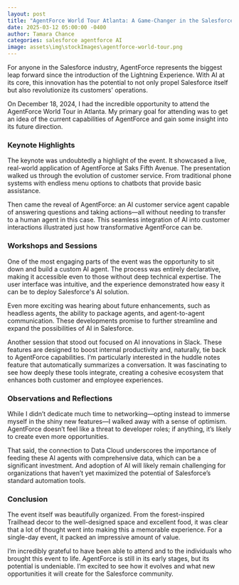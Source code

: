 ```yaml
---
layout: post
title: "AgentForce World Tour Atlanta: A Game-Changer in the Salesforce Ecosystem"
date: 2025-03-12 05:00:00 -0400
author: Tamara Chance
categories: salesforce agentforce AI
image: assets\img\stockImages\agentforce-world-tour.png
---
```

For anyone in the Salesforce industry, AgentForce represents the biggest leap forward since the introduction of the Lightning Experience. With AI at its core, this innovation has the potential to not only propel Salesforce itself but also revolutionize its customers' operations.

On December 18, 2024, I had the incredible opportunity to attend the AgentForce World Tour in Atlanta. My primary goal for attending was to get an idea of the current capabilities of AgentForce and gain some insight into its future direction.

### Keynote Highlights

The keynote was undoubtedly a highlight of the event. It showcased a live, real-world application of AgentForce at Saks Fifth Avenue. The presentation walked us through the evolution of customer service. From traditional phone systems with endless menu options to chatbots that provide basic assistance.

Then came the reveal of AgentForce: an AI customer service agent capable of answering questions and taking actions—all without needing to transfer to a human agent in this case. This seamless integration of AI into customer interactions illustrated just how transformative AgentForce can be.

### Workshops and Sessions

One of the most engaging parts of the event was the opportunity to sit down and build a custom AI agent. The process was entirely declarative, making it accessible even to those without deep technical expertise. The user interface was intuitive, and the experience demonstrated how easy it can be to deploy Salesforce's AI solution.

Even more exciting was hearing about future enhancements, such as headless agents, the ability to package agents, and agent-to-agent communication. These developments promise to further streamline and expand the possibilities of AI in Salesforce.

Another session that stood out focused on AI innovations in Slack. These features are designed to boost internal productivity and, naturally, tie back to AgentForce capabilities. I’m particularly interested in the huddle notes feature that automatically summarizes a conversation. It was fascinating to see how deeply these tools integrate, creating a cohesive ecosystem that enhances both customer and employee experiences.

### Observations and Reflections

While I didn’t dedicate much time to networking—opting instead to immerse myself in the shiny new features—I walked away with a sense of optimism. AgentForce doesn’t feel like a threat to developer roles; if anything, it’s likely to create even more opportunities.

That said, the connection to Data Cloud underscores the importance of feeding these AI agents with comprehensive data, which can be a significant investment. And adoption of AI will likely remain challenging for organizations that haven’t yet maximized the potential of Salesforce’s standard automation tools. 

### Conclusion

The event itself was beautifully organized. From the forest-inspired Trailhead decor to the well-designed space and excellent food, it was clear that a lot of thought went into making this a memorable experience. For a single-day event, it packed an impressive amount of value.

I’m incredibly grateful to have been able to attend and to the individuals who brought this event to life. AgentForce is still in its early stages, but its potential is undeniable. I’m excited to see how it evolves and what new opportunities it will create for the Salesforce community.